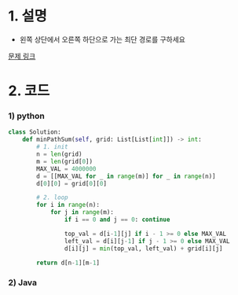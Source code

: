 # 1. 설명
- 왼쪽 상단에서 오른쪽 하단으로 가는 최단 경로를 구하세요

[문제 링크](https://leetcode.com/problems/minimum-path-sum/)

# 2. 코드
### 1) python
```python
class Solution:
    def minPathSum(self, grid: List[List[int]]) -> int:
        # 1. init
        n = len(grid)
        m = len(grid[0])
        MAX_VAL = 4000000
        d = [[MAX_VAL for _ in range(m)] for _ in range(n)]
        d[0][0] = grid[0][0]

        # 2. loop
        for i in range(n):
            for j in range(m):
                if i == 0 and j == 0: continue

                top_val = d[i-1][j] if i - 1 >= 0 else MAX_VAL
                left_val = d[i][j-1] if j - 1 >= 0 else MAX_VAL
                d[i][j] = min(top_val, left_val) + grid[i][j]

        return d[n-1][m-1]
```

### 2) Java
```java

```